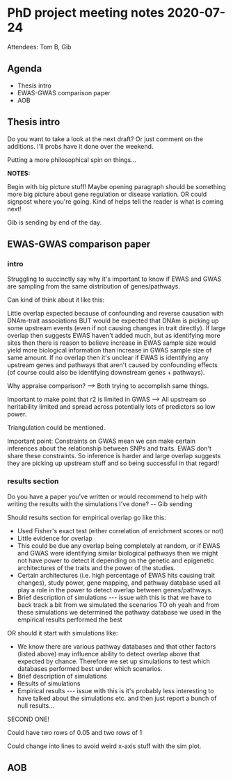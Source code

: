 # PhD project meeting notes 2020-07-24

Attendees: Tom B, Gib

## Agenda

* Thesis intro 
* EWAS-GWAS comparison paper
* AOB

## Thesis intro

Do you want to take a look at the next draft? Or just comment on the additions. I'll probs have it done over the weekend.

Putting a more philosophical spin on things... 


__NOTES:__

Begin with big picture stuff! Maybe opening paragraph should be something more big picture about gene regulation or disease variation. OR could signpost where you're going. Kind of helps tell the reader is what is coming next! 

Gib is sending by end of the day.

## EWAS-GWAS comparison paper

### intro

Struggling to succinctly say why it's important to know if EWAS and GWAS are sampling from the same distribution of genes/pathways.

Can kind of think about it like this:

Little overlap expected because of confounding and reverse causation with DNAm-trait associations BUT would be expected that DNAm is picking up some upstream events (even if not causing changes in trait directly). If large overlap then suggests EWAS haven't added much, but as identifying more sites then there is reason to believe increase in EWAS sample size would yield more biological information than increase in GWAS sample size of same amount. If no overlap then it's unclear if EWAS is identifying any upstream genes and pathways that aren't caused by confounding effects (of course could also be identifying downstream genes + pathways).

Why appraise comparison? --> Both trying to accomplish same things.

Important to make point that r2 is limited in GWAS --> All upstream so heritability limited and spread across potentially lots of predictors so low power.

Triangulation could be mentioned.

Important point: Constraints on GWAS mean we can make certain inferences about the relationship between SNPs and traits. EWAS don't share these constraints. So inference is harder and large overlap suggests they are picking up upstream stuff and so being successful in that regard! 

### results section

Do you have a paper you've written or would recommend to help with writing the results with the simulations I've done? -- Gib sending

Should results section for empirical overlap go like this:
- Used Fisher's exact test (either correlation of enrichment scores or not)
- Little evidence for overlap
- This could be due any overlap being completely at random, or if EWAS and GWAS were identifying similar biological pathways then we might not have power to detect it depending on the genetic and epigenetic architectures of the traits and the power of the studies. 
- Certain architectures (i.e. high percentage of EWAS hits causing trait changes), study power, gene mapping, and pathway database used all play a role in the power to detect overlap between genes/pathways. 
- Brief description of simulations --- issue with this is that we have to back track a bit from we simulated the scenarios TO oh yeah and from these simulations we determined the pathway database we used in the empirical results performed the best

OR should it start with simulations like:
- We know there are various pathway databases and that other factors (listed above) may influence ability to detect overlap above that expected by chance. Therefore we set up simulations to test which databases performed best under which scenarios. 
- Brief description of simulations
- Results of simulations
- Empirical results --- issue with this is it's probably less interesting to have talked about the simulations etc. and then just report a bunch of null results...

SECOND ONE!

Could have two rows of 0.05 and two rows of 1

Could change into lines to avoid weird x-axis stuff with the sim plot.

## AOB

